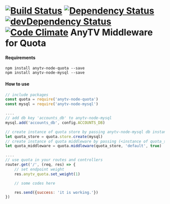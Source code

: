 [![Build Status](https://travis-ci.org/anyTV/anytv-node-quota.svg?branch=master)](https://travis-ci.org/anyTV/anytv-node-quota)
[![Dependency Status](https://david-dm.org/anyTV/anytv-node-quota.svg)](https://david-dm.org/anyTV/anytv-node-quota)
[![devDependency Status](https://david-dm.org/anyTV/anytv-node-quota/dev-status.svg)](https://david-dm.org/anyTV/anytv-node-quota#info=devDependencies)
[![Code Climate](https://codeclimate.com/github/anyTV/anytv-node-quota/badges/gpa.svg)](https://codeclimate.com/github/anyTV/anytv-node-quota)
AnyTV Middleware for Quota
=====


#### Requirements
```
npm install anytv-node-quota --save
npm install anytv-node-mysql --save
```

#### How to use
```javascript
// include packages
const quota = require('anytv-node-quota')
const mysql = require('anytv-node-mysql')

....
// add db key 'accounts_db' to anytv-node-mysql
mysql.add('accounts_db', config.ACCOUNTS_DB)

// create instance of quota store by passing anytv-node-mysql db instance
let quota_store = quota.store.create(mysql)
// create instance of quota middleware by passing (<instance of quota_store>, <service name>, <log request>)
let quota_middleware = quota.middleware(quota_store, 'default', true)

....
// use quota in your routes and controllers
router.get('/', (req, res) => {
	// set endpoint weight
	res.anytv_quota.set_weight(1)

	// some codes here

	res.send({success: 'it is working.'})
})
 ```
